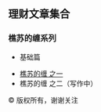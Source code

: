 ## 理财文章集合

### 樵苏的缠系列

* 基础篇
 - [樵苏的缠 之一](https://github.com/qiaosu/finance-articles/issues/1)   
 - 樵苏的缠 之二（写作中）

©️ 版权所有，谢谢关注
